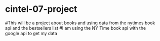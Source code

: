 # cintel-07-project
#This will be a project about books and using data from the nytimes book api and the bestsellers list 
#I am using the NY Time book api with the google api to get my data 
